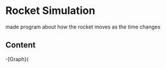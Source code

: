 # Rocket Simulation
made program about how the rocket moves as the time changes

## Content
-[Graph}(
